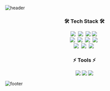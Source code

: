 

<!--
**sanga327/sanga327** is a ✨ _special_ ✨ repository because its `README.md` (this file) appears on your GitHub profile.

Here are some ideas to get you started:

- 🔭 I’m currently working on ...
- 🌱 I’m currently learning ...
- 👯 I’m looking to collaborate on ...
- 🤔 I’m looking for help with ...
- 💬 Ask me about ...
- 📫 How to reach me: ...
- 😄 Pronouns: ...
- ⚡ Fun fact: ...
+는 %2B로, 공백은 %20로 치환
-->


![header](https://capsule-render.vercel.app/api?type=waving&color=timeGradient&height=230&section=header&text=SANG%20A&fontSize=70&fontAlign=50&animation=twinkling)
<!-- ![header](https://capsule-render.vercel.app/api?type=rect&color=timeAuto&height=160&section=header&text=💛SANG%20A💛&fontAlignY=60&fontSize=70&animation=twinkling) -->

<h3 align="center">🛠 Tech Stack 🛠</h3>
<!-- <p align="center"> Techs that I've used at least once </p> -->

<p align="center">
  <img src="https://img.shields.io/badge/Python-3766AB?style=flat-square&logo=Python&logoColor=white"/></a>&nbsp 
  <img src="https://img.shields.io/badge/Java-007396?style=flat-square&logo=Java&logoColor=white"/></a>&nbsp
<!--   <img src="https://img.shields.io/badge/R-%23276DC3.svg?style=flat-square&logo=r&logoColor=white"/></a>&nbsp  -->
  <img src="https://img.shields.io/badge/elasticsearch-005571?style=flat-square&logo=elasticsearch&logoColor=white"/>
<!--   <img src="https://img.shields.io/badge/C++-00599C?style=flat-square&logo=C%2B%2B&logoColor=white"/></a>&nbsp -->
  <img src="https://img.shields.io/badge/MySQL-4479A1?style=flat-square&logo=MySql&logoColor=white"/></a>&nbsp    
  <br> 
  <img src="https://img.shields.io/badge/SpringBoot-6DB33F?style=flat-square&logo=Spring&logoColor=white"/></a>&nbsp 
  <img src="https://img.shields.io/badge/Javascript-F7DF1E?style=flat-square&logo=javascript&logoColor=white"/></a>&nbsp 
  <img src="https://img.shields.io/badge/HTML5-%23E34F26.svg?style=flat-square&logo=html5&logoColor=white"/></a>&nbsp 
  <img src="https://img.shields.io/badge/CSS3-1572B6?style=flat-square&logo=css3&logoColor=white"/></a>&nbsp
  <br>
  <img src="https://img.shields.io/badge/scikit--learn-%23F7931E.svg?style=flat-square&logo=scikit-learn&logoColor=white"/></a>&nbsp
  <img src="https://img.shields.io/badge/Keras-%23D00000.svg?style=flat-square&logo=Keras&logoColor=white"/></a>&nbsp
  <img src="https://img.shields.io/badge/TensorFlow-%23FF6F00.svg?style=flat-square&logo=TensorFlow&logoColor=white"/></a>&nbsp


</p>

<h3 align="center"> ⚡ Tools ⚡ </h3>
<p align="center">
  <img src="https://img.shields.io/badge/Slack-4A154B?style=flat-square&logo=Slack&logoColor=white" />
  <img src="https://img.shields.io/badge/Git-F05032?style=flat-square&logo=Git&logoColor=white"/>
  <img src="https://img.shields.io/badge/GitHub-%23121011.svg?style=flat-square&logo=github&logoColor=white"/>
</p>
  
  
<!-- <h3 align="center"> 💛 Me 💛 </h3>
<p align="center">
  <a href="mailto:@gmail.com"><img src="https://img.shields.io/badge/Gmail-EA4335?style=flat-square&logo=Gmail&logoColor=white"/></a>&nbsp
  <a href="mailto:https://"><img src="https://img.shields.io/badge/Blog-DD0B78?style=flat-square&logo=GitHub%20Sponsors&logoColor=white"/></a>
</p> -->
  

![footer](https://capsule-render.vercel.app/api?type=waving&color=timeGradient&height=100&section=footer)
<!-- ![footer](https://capsule-render.vercel.app/api?type=rect&color=timeAuto&height=40&section=footer) -->
